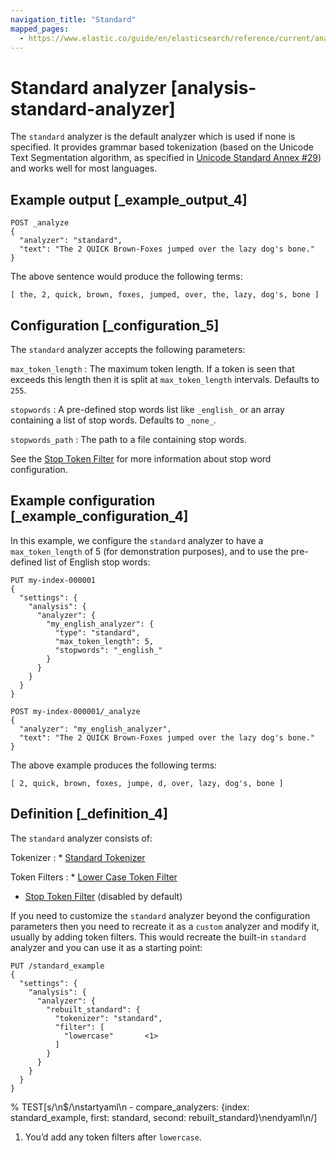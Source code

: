 ```yaml
---
navigation_title: "Standard"
mapped_pages:
  - https://www.elastic.co/guide/en/elasticsearch/reference/current/analysis-standard-analyzer.html
---
```


# Standard analyzer [analysis-standard-analyzer]


The `standard` analyzer is the default analyzer which is used if none is specified. It provides grammar based tokenization (based on the Unicode Text Segmentation algorithm, as specified in [Unicode Standard Annex #29](https://unicode.org/reports/tr29/)) and works well for most languages.


## Example output [_example_output_4]

```console
POST _analyze
{
  "analyzer": "standard",
  "text": "The 2 QUICK Brown-Foxes jumped over the lazy dog's bone."
}
```

The above sentence would produce the following terms:

```text
[ the, 2, quick, brown, foxes, jumped, over, the, lazy, dog's, bone ]
```


## Configuration [_configuration_5]

The `standard` analyzer accepts the following parameters:

`max_token_length`
:   The maximum token length. If a token is seen that exceeds this length then it is split at `max_token_length` intervals. Defaults to `255`.

`stopwords`
:   A pre-defined stop words list like `_english_` or an array containing a list of stop words. Defaults to `_none_`.

`stopwords_path`
:   The path to a file containing stop words.

See the [Stop Token Filter](/reference/data-analysis/text-analysis/analysis-stop-tokenfilter.md) for more information about stop word configuration.


## Example configuration [_example_configuration_4]

In this example, we configure the `standard` analyzer to have a `max_token_length` of 5 (for demonstration purposes), and to use the pre-defined list of English stop words:

```console
PUT my-index-000001
{
  "settings": {
    "analysis": {
      "analyzer": {
        "my_english_analyzer": {
          "type": "standard",
          "max_token_length": 5,
          "stopwords": "_english_"
        }
      }
    }
  }
}

POST my-index-000001/_analyze
{
  "analyzer": "my_english_analyzer",
  "text": "The 2 QUICK Brown-Foxes jumped over the lazy dog's bone."
}
```

The above example produces the following terms:

```text
[ 2, quick, brown, foxes, jumpe, d, over, lazy, dog's, bone ]
```


## Definition [_definition_4]

The `standard` analyzer consists of:

Tokenizer
:   * [Standard Tokenizer](/reference/data-analysis/text-analysis/analysis-standard-tokenizer.md)


Token Filters
:   * [Lower Case Token Filter](/reference/data-analysis/text-analysis/analysis-lowercase-tokenfilter.md)
* [Stop Token Filter](/reference/data-analysis/text-analysis/analysis-stop-tokenfilter.md) (disabled by default)


If you need to customize the `standard` analyzer beyond the configuration parameters then you need to recreate it as a `custom` analyzer and modify it, usually by adding token filters. This would recreate the built-in `standard` analyzer and you can use it as a starting point:

```console
PUT /standard_example
{
  "settings": {
    "analysis": {
      "analyzer": {
        "rebuilt_standard": {
          "tokenizer": "standard",
          "filter": [
            "lowercase"       <1>
          ]
        }
      }
    }
  }
}
```
%  TEST[s/\n$/\nstartyaml\n  - compare_analyzers: {index: standard_example, first: standard, second: rebuilt_standard}\nendyaml\n/]

1. You’d add any token filters after `lowercase`.


